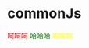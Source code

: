 # commonJs

<font style="color:red">呵呵呵</font>
<font style="color:green">哈哈哈</font>
<font style="color:yellow">啊啊啊</font>

